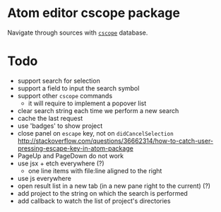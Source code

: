 # Atom editor cscope package

Navigate through sources with [`cscope`](http://cscope.sourceforge.net/) database.

# Todo

- support search for selection
- support a field to input the search symbol
- support other `cscope` commands
  - it will require to implement a popover list
- clear search string each time we perform a new search
- cache the last request
- use 'badges' to show project
- close panel on `escape` key, not on `didCancelSelection`
  http://stackoverflow.com/questions/36662314/how-to-catch-user-pressing-escape-key-in-atom-package
- PageUp and PageDown do not work
- use jsx + etch everywhere (?)
  - one line items with file:line aligned to the right
- use js everywhere
- open result list in a new tab (in a new pane right to the current) (?)
- add project to the string on which the search is performed
- add callback to watch the list of project's directories
